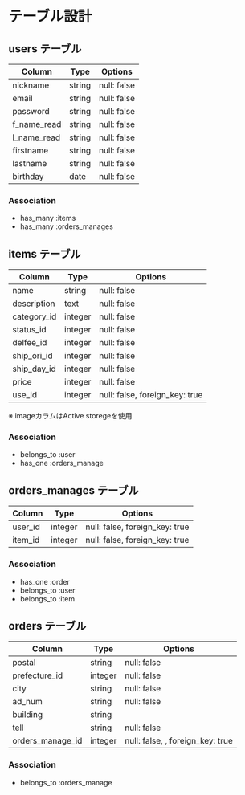 # テーブル設計
## users テーブル
| Column      | Type   | Options     |
| ----------- | ------ | ----------- |
| nickname    | string | null: false |
| email       | string | null: false |
| password    | string | null: false |
| f_name_read | string | null: false |
| l_name_read | string | null: false |
| firstname   | string | null: false |
| lastname    | string | null: false |
| birthday    | date   | null: false |

### Association
- has_many :items
- has_many :orders_manages


## items テーブル
| Column     | Type    | Options     |
| ---------- | ------- | ----------- |
| name       | string  | null: false |
| description| text    | null: false |
| category_id| integer | null: false |
| status_id  | integer | null: false |
| delfee_id  | integer | null: false |
| ship_ori_id| integer | null: false |
| ship_day_id| integer | null: false |
| price      | integer | null: false |
| use_id     | integer | null: false, foreign_key: true |
※ imageカラムはActive storegeを使用

### Association
- belongs_to :user
- has_one :orders_manage


## orders_manages テーブル
| Column   | Type    | Options                        |
| -------- | ------- | ------------------------------ |
| user_id  | integer | null: false, foreign_key: true |
| item_id  | integer | null: false, foreign_key: true |

### Association
- has_one :order
- belongs_to :user
- belongs_to :item


## orders テーブル
| Column          | Type    | Options                          |
| --------------- | ------- | -------------------------------- |
| postal          | string  | null: false                      |
| prefecture_id   | integer | null: false                      |
| city            | string  | null: false                      |
| ad_num          | string  | null: false                      |
| building        | string  |                                  |
| tell            | string  | null: false                      |
| orders_manage_id   | integer | null: false, , foreign_key: true |

### Association
- belongs_to :orders_manage

